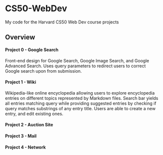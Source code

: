 # CS50-WebDev
My code for the Harvard CS50 Web Dev course projects

## Overview
#### Project 0 - Google Search  
Front-end design for Google Search, Google Image Search, and Google Advanced Search. Uses query parameters to redirect users to correct Google search upon from  submission.
#### Project 1 - Wiki 
Wikipedia-like online encyclopedia allowing users to explore encyclopedia entries on different topics represented by Markdown files. Search bar yields all entries matching query while providing suggested entries by checking if query matches substrings of any entry title. Users are able to create a new entry, and edit existing ones.  
#### Project 2 - Auction Site  
#### Project 3 - Mail  
#### Project 4 - Network

